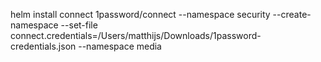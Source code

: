
helm install connect 1password/connect --namespace security --create-namespace --set-file connect.credentials=/Users/matthijs/Downloads/1password-credentials.json
--namespace media


